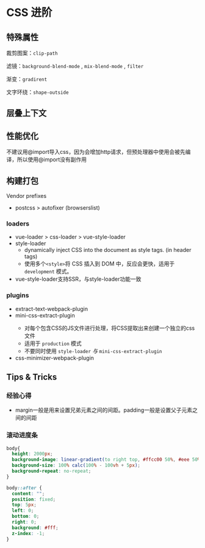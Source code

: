 # CSS 进阶

## 特殊属性

裁剪图案：`clip-path`

滤镜：`background-blend-mode` , `mix-blend-mode` , `filter`

渐变：`gradirent`

文字环绕：`shape-outside`

## 层叠上下文

## 性能优化

不建议用@import导入css，因为会增加http请求，但预处理器中使用会被先编译，所以使用@import没有副作用

## 构建打包

Vendor prefixes

- postcss > autofixer (browserslist)

### loaders

- vue-loader > css-loader > vue-style-loader
- style-loader
  - dynamically inject CSS into the document as style tags. (in header tags)
  - 使用多个`<style>`将 CSS 插入到 DOM 中，反应会更快，适用于 `development` 模式。
- vue-style-loader支持SSR，与style-loader功能一致

### plugins

- extract-text-webpack-plugin  <Badge text="deprecated" type="error"/>
- mini-css-extract-plugin  <Badge text=">=webpack4" type="tip" />
  - 对每个包含CSS的JS文件进行处理，将CSS提取出来创建一个独立的css文件
  - 适用于 `production` 模式
  - 不要同时使用 `style-loader` *与* `mini-css-extract-plugin`
- css-minimizer-webpack-plugin

## Tips & Tricks

### 经验心得

- margin一般是用来设置兄弟元素之间的间距。padding一般是设置父子元素之间的间距

### 

### 滚动进度条

```css
body{
  height: 2000px;
  background-image: linear-gradient(to right top, #ffcc00 50%, #eee 50%);
  background-size: 100% calc(100% - 100vh + 5px);
  background-repeat: no-repeat;
}

body::after {
  content: "";
  position: fixed;
  top: 5px;
  left: 0;
  bottom: 0;
  right: 0;
  background: #fff;
  z-index: -1;
}
```
